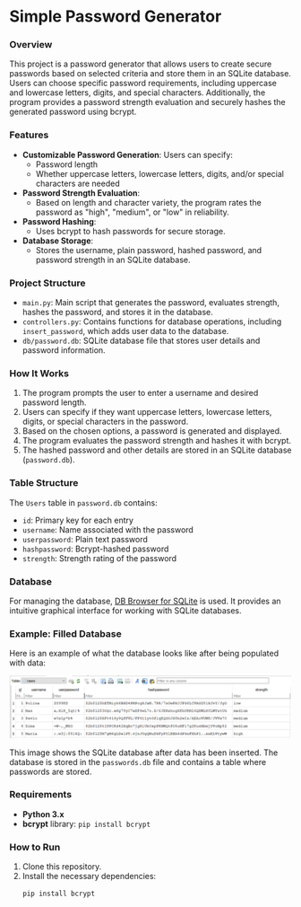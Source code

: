 # Simple Password Generator

### Overview
This project is a password generator that allows users to create secure passwords based on selected criteria and store them in an SQLite database. Users can choose specific password requirements, including uppercase and lowercase letters, digits, and special characters. Additionally, the program provides a password strength evaluation and securely hashes the generated password using bcrypt.

### Features
- **Customizable Password Generation**: Users can specify:
  - Password length
  - Whether uppercase letters, lowercase letters, digits, and/or special characters are needed
- **Password Strength Evaluation**:
  - Based on length and character variety, the program rates the password as "high", "medium", or "low" in reliability.
- **Password Hashing**:
  - Uses bcrypt to hash passwords for secure storage.
- **Database Storage**:
  - Stores the username, plain password, hashed password, and password strength in an SQLite database.

### Project Structure
- `main.py`: Main script that generates the password, evaluates strength, hashes the password, and stores it in the database.
- `controllers.py`: Contains functions for database operations, including `insert_password`, which adds user data to the database.
- `db/password.db`: SQLite database file that stores user details and password information.

### How It Works
1. The program prompts the user to enter a username and desired password length.
2. Users can specify if they want uppercase letters, lowercase letters, digits, or special characters in the password.
3. Based on the chosen options, a password is generated and displayed.
4. The program evaluates the password strength and hashes it with bcrypt.
5. The hashed password and other details are stored in an SQLite database (`password.db`).

### Table Structure
The `Users` table in `password.db` contains:
- `id`: Primary key for each entry
- `username`: Name associated with the password
- `userpassword`: Plain text password
- `hashpassword`: Bcrypt-hashed password
- `strength`: Strength rating of the password

### Database
For managing the database, [DB Browser for SQLite](https://sqlitebrowser.org/) is used. It provides an intuitive graphical interface for working with SQLite databases.

### Example: Filled Database

Here is an example of what the database looks like after being populated with data:

![Database Example](database.png)

This image shows the SQLite database after data has been inserted. The database is stored in the `passwords.db` file and contains a table where passwords are stored.

### Requirements
- **Python 3.x**
- **bcrypt** library: `pip install bcrypt`

### How to Run
1. Clone this repository.
2. Install the necessary dependencies:
   ```bash
   pip install bcrypt
